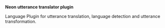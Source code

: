 **Neon utterance translator plugin**

Language Plugin for utterance translation, language detection and utterance transformation.
